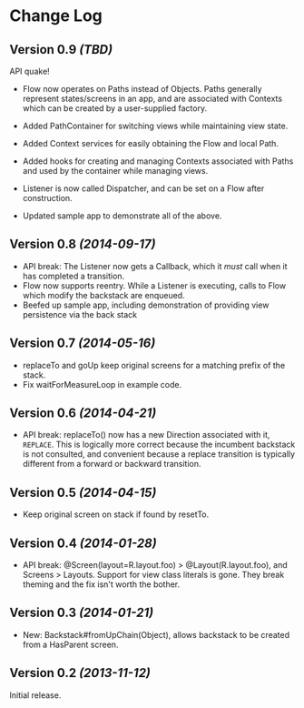 Change Log
==========

Version 0.9 *(TBD)*
------
  API quake!

  * Flow now operates on Paths instead of Objects. Paths generally represent
    states/screens in an app, and are associated with Contexts which can be
    created by a user-supplied factory.

  * Added PathContainer for switching views while maintaining view state.

  * Added Context services for easily obtaining the Flow and local Path.

  * Added hooks for creating and managing Contexts associated with Paths
    and used by the container while managing views.

  * Listener is now called Dispatcher, and can be set on a Flow after construction.

  * Updated sample app to demonstrate all of the above.

Version 0.8 *(2014-09-17)*
-------
  * API break: The Listener now gets a Callback, which it *must* call when it has completed a
    transition.
  * Flow now supports reentry.  While a Listener is executing, calls to Flow which modify the
    backstack are enqueued.
  * Beefed up sample app, including demonstration of providing view persistence via
    the back stack

Version 0.7 *(2014-05-16)*
-------
  * replaceTo and goUp keep original screens for a matching prefix of the stack.
  * Fix waitForMeasureLoop in example code.

Version 0.6 *(2014-04-21)*
-------
  * API break: replaceTo() now has a new Direction associated with it, `REPLACE`.
    This is logically more correct because the incumbent backstack is not
    consulted, and convenient because a replace transition is typically
    different from a forward or backward transition.

Version 0.5 *(2014-04-15)*
-------
  * Keep original screen on stack if found by resetTo.

Version 0.4 *(2014-01-28)*
-------
  * API break: @Screen(layout=R.layout.foo) > @Layout(R.layout.foo), and Screens > Layouts.
    Support for view class literals is gone. They break theming and the fix isn't worth the bother.

Version 0.3 *(2014-01-21)*
-------
  * New: Backstack#fromUpChain(Object), allows backstack to be created from
    a HasParent screen.

Version 0.2 *(2013-11-12)*
-------

Initial release.
